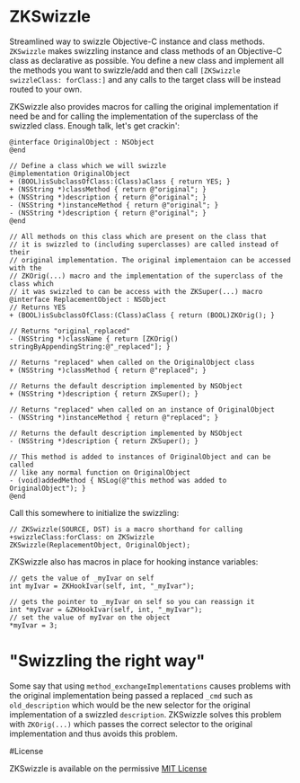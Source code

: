 ZKSwizzle
=========

Streamlined way to swizzle Objective-C instance and class methods. `ZKSwizzle` makes swizzling instance and class methods of an Objective-C class as declarative as possible. You define a new class and implement all the methods you want to swizzle/add and then call `[ZKSwizzle swizzleClass: forClass:]` and any calls to the target class will be instead routed to your own.

ZKSwizzle also provides macros for calling the original implementation if need be and for calling the implementation of the superclass of the swizzled class. Enough talk, let's get crackin':


```objc
@interface OriginalObject : NSObject
@end
		
// Define a class which we will swizzle
@implementation OriginalObject
+ (BOOL)isSubclassOfClass:(Class)aClass { return YES; }
+ (NSString *)classMethod { return @"original"; }
+ (NSString *)description { return @"original"; }
- (NSString *)instanceMethod { return @"original"; }
- (NSString *)description { return @"original"; }
@end
		
// All methods on this class which are present on the class that
// it is swizzled to (including superclasses) are called instead of their
// original implementation. The original implementaion can be accessed with the 
// ZKOrig(...) macro and the implementation of the superclass of the class which
// it was swizzled to can be access with the ZKSuper(...) macro
@interface ReplacementObject : NSObject
// Returns YES
+ (BOOL)isSubclassOfClass:(Class)aClass { return (BOOL)ZKOrig(); }

// Returns "original_replaced"
- (NSString *)className { return [ZKOrig() stringByAppendingString:@"_replaced"]; }

// Returns "replaced" when called on the OriginalObject class
+ (NSString *)classMethod { return @"replaced"; }

// Returns the default description implemented by NSObject
+ (NSString *)description { return ZKSuper(); }

// Returns "replaced" when called on an instance of OriginalObject
- (NSString *)instanceMethod { return @"replaced"; }
	
// Returns the default description implemented by NSObject
- (NSString *)description { return ZKSuper(); }
	
// This method is added to instances of OriginalObject and can be called
// like any normal function on OriginalObject
- (void)addedMethod { NSLog(@"this method was added to OriginalObject"); }
@end
```

	
Call this somewhere to initialize the swizzling:
```objc
// ZKSwizzle(SOURCE, DST) is a macro shorthand for calling +swizzleClass:forClass: on ZKSwizzle
ZKSwizzle(ReplacementObject, OriginalObject);
```

ZKSwizzle also has macros in place for hooking instance variables:
```objc
// gets the value of _myIvar on self
int myIvar = ZKHookIvar(self, int, "_myIvar");
	
// gets the pointer to _myIvar on self so you can reassign it
int *myIvar = &ZKHookIvar(self, int, "_myIvar");
// set the value of myIvar on the object
*myIvar = 3;
```

# "Swizzling the right way"

Some say that using `method_exchangeImplementations` causes problems with the original implementation being passed a replaced `_cmd` such as `old_description` which would be the new selector for the original implementation of a swizzled `description`. ZKSwizzle solves this problem with `ZKOrig(...)` which passes the correct selector to the original implementation and thus avoids this problem.

#License

ZKSwizzle is available on the permissive [MIT License](http://opensource.org/licenses/mit-license.php)

